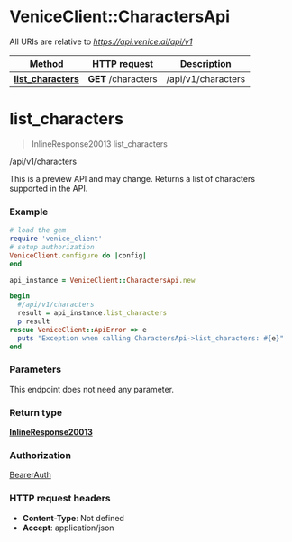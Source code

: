 # VeniceClient::CharactersApi

All URIs are relative to *https://api.venice.ai/api/v1*

Method | HTTP request | Description
------------- | ------------- | -------------
[**list_characters**](CharactersApi.md#list_characters) | **GET** /characters | /api/v1/characters

# **list_characters**
> InlineResponse20013 list_characters

/api/v1/characters

This is a preview API and may change. Returns a list of characters supported in the API.

### Example
```ruby
# load the gem
require 'venice_client'
# setup authorization
VeniceClient.configure do |config|
end

api_instance = VeniceClient::CharactersApi.new

begin
  #/api/v1/characters
  result = api_instance.list_characters
  p result
rescue VeniceClient::ApiError => e
  puts "Exception when calling CharactersApi->list_characters: #{e}"
end
```

### Parameters
This endpoint does not need any parameter.

### Return type

[**InlineResponse20013**](InlineResponse20013.md)

### Authorization

[BearerAuth](../README.md#BearerAuth)

### HTTP request headers

 - **Content-Type**: Not defined
 - **Accept**: application/json



